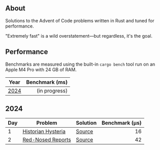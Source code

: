 ## About

Solutions to the Advent of Code problems written in Rust and tuned for performance.

"Extremely fast" is a wild
overstatement&mdash;but regardless, it's the goal.

## Performance

Benchmarks are measured using the built-in `cargo bench` tool run on
an Apple M4 Pro with 24 GB of RAM.

| Year          | Benchmark (ms) |
|---------------|---------------:|
| [2024](#2024) |  (in progress) |

## 2024

| Day | Problem                                                   | Solution                        | Benchmark (μs) |
|-----|-----------------------------------------------------------|---------------------------------|---------------:|
| 1   | [Historian Hysteria](https://adventofcode.com/2024/day/1) | [Source](src/year2024/day01.rs) |             16 |
| 2   | [Red-Nosed Reports](https://adventofcode.com/2024/day/2)  | [Source](src/year2024/day02.rs) |             42 |